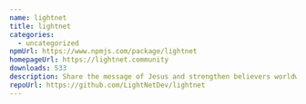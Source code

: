 ```yaml
---
name: lightnet
title: lightnet
categories:
  - uncategorized
npmUrl: https://www.npmjs.com/package/lightnet
homepageUrl: https://lightnet.community
downloads: 533
description: Share the message of Jesus and strengthen believers worldwide.
repoUrl: https://github.com/LightNetDev/lightnet
---
```

